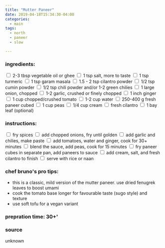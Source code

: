 ```yaml
---
title: "Mutter Paneer"
date: 2019-04-18T15:34:30-04:00
categories:
  - main 
tags:
  - north
  - paneer
  - slow

---
```


### ingredients:

<input type="checkbox"> 2-3 tbsp vegetable oil or ghee
<input type="checkbox"> 1 tsp salt, more to taste
<input type="checkbox"> 1 tsp turmeric
<input type="checkbox"> 1 tsp garam masala
<input type="checkbox"> 1.5 - 2 tsp cilantro powder
<input type="checkbox"> 1/2 tsp cumin powder
<input type="checkbox"> 1/2 tsp chili powder and/or 1-2 green chilies
<input type="checkbox"> 1 large onion, chopped
<input type="checkbox"> 1-2 garlic, crushed or finely chopped
<input type="checkbox"> 1 inch ginger
<input type="checkbox"> 1 cup chopped/crushed tomato
<input type="checkbox"> 1-2 cup water
<input type="checkbox"> 250-400 g fresh paneer cubed
<input type="checkbox"> 1 cup peas
<input type="checkbox"> 1/4 cup cream 
<input type="checkbox"> fresh cilantro
<input type="checkbox"> 1 bay leaf (optional)

### instructions:
<input type="checkbox"> fry spices
<input type="checkbox"> add chopped onions, fry until golden
<input type="checkbox"> add garlic and chilies, make paste
<input type="checkbox"> add tomatoes, water and ginger, cook for 30+ minutes
<input type="checkbox"> blend the sauce, add peas, cook for 15 minutes
<input type="checkbox"> fry paneer cubes in separate pan, add paneers to sauce
<input type="checkbox"> add cream, salt, and fresh cilantro to finish
<input type="checkbox"> serve with rice or naan

### chef bruno's pro tips:

- this is a classic, mild version of the mutter paneer. use dried fenugrek leaves to boost umami
- cook the tomato base longer for favourable taste (sugo style) and texture
- use soft tofu for a vegan variant

### prepration time: 30+'

### source

unknown
